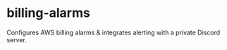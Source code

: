 # billing-alarms
Configures AWS billing alarms &amp; integrates alerting with a private Discord server.
